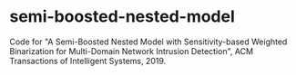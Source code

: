 # semi-boosted-nested-model
Code for "A Semi-Boosted Nested Model with Sensitivity-based Weighted Binarization for Multi-Domain Network Intrusion Detection", ACM Transactions of Intelligent Systems, 2019. 
